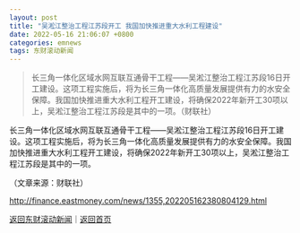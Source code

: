 ```yaml
---
layout: post
title: "吴淞江整治工程江苏段开工 我国加快推进重大水利工程建设"
date: 2022-05-16 21:06:07 +0800
categories: emnews
tags: 东财滚动新闻
---
```

> 长三角一体化区域水网互联互通骨干工程——吴淞江整治工程江苏段16日开工建设。这项工程实施后，将为长三角一体化高质量发展提供有力的水安全保障。我国加快推进重大水利工程开工建设，将确保2022年新开工30项以上，吴淞江整治工程江苏段是其中的一项。（财联社）

<p>长三角一体化区域水网互联互通骨干工程——吴淞江整治工程江苏段16日开工建设。这项工程实施后，将为长三角一体化高质量发展提供有力的水安全保障。我国加快推进重大水利工程开工建设，将确保2022年新开工30项以上，吴淞江整治工程江苏段是其中的一项。</p><p class="em_media">（文章来源：财联社）</p>

<http://finance.eastmoney.com/news/1355,202205162380804129.html>

[返回东财滚动新闻](//finews.withounder.com/emnews/)｜[返回首页](//finews.withounder.com/)